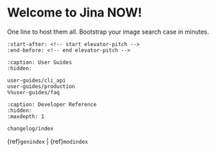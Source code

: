 # Welcome to Jina NOW!

One line to host them all. Bootstrap your image search case in minutes.

```{include} main.md
:start-after: <!-- start elevator-pitch -->
:end-before: <!-- end elevator-pitch -->
```

```{toctree}
:caption: User Guides
:hidden:

user-guides/cli_api
user-guides/production
%%user-guides/faq

```

```{toctree}
:caption: Developer Reference
:hidden:
:maxdepth: 1

changelog/index
```

{ref}`genindex` | {ref}`modindex`

